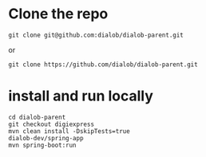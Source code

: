 # Clone the repo
```
git clone git@github.com:dialob/dialob-parent.git
```
or

```
git clone https://github.com/dialob/dialob-parent.git
```

# install and run locally
```
cd dialob-parent
git checkout digiexpress
mvn clean install -DskipTests=true
dialob-dev/spring-app
mvn spring-boot:run
```